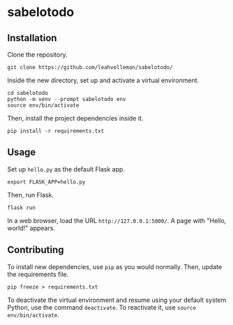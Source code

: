 # sabelotodo

## Installation

Clone the repository. 
```
git clone https://github.com/leahvelleman/sabelotodo/
```
Inside the new directory, set up and activate a virtual environment.
```
cd sabelotodo
python -m venv --prompt sabelotodo env
source env/bin/activate
```
Then, install the project dependencies inside it.
```
pip install -r requirements.txt
```

## Usage

Set up `hello.py` as the default Flask app.
```
export FLASK_APP=hello.py
```
Then, run Flask.
```
flask run
```
In a web browser, load the URL `http://127.0.0.1:5000/`. A page with "Hello, world!" appears.

## Contributing

To install new dependencies, use `pip` as you would normally. Then, update the requirements file.
```
pip freeze > requirements.txt
```
To deactivate the virtual environment and resume using your default system Python, use the command `deactivate`. To reactivate it, use `source env/bin/activate`.
